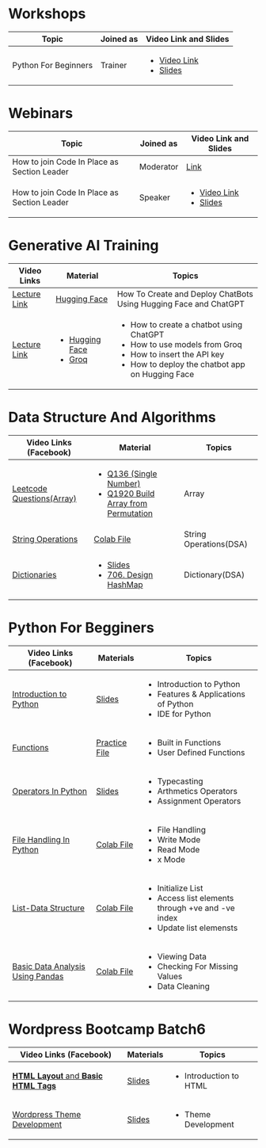 # Workshops

<table>
  <thead>
    <tr>
      <th>Topic</th>
      <th>Joined as</th>
      <th>Video Link and Slides</th>
    </tr>
  </thead>
  <tbody>
   <tr>
  <td>Python For Beginners</td>
  <td>Trainer</td>
  <td>
    <ul>
      <li><a href="https://www.facebook.com/iCodeguru/videos/982139087441659/">Video Link</a></li>
      <li><a href="https://colab.research.google.com/drive/1NPwP2nRSjcTJlsSgIyuIFWVtF0RUXP6A">Slides</a></li>
    </ul>
  </td>
</tr>  
  </tbody>
</table>



# Webinars

<table>
  <thead>
    <tr>
      <th>Topic</th>
      <th>Joined as</th>
      <th>Video Link and Slides</th>
    </tr>
  </thead>
  <tbody>
   <tr>
  <td>How to join Code In Place as Section Leader</td>
  <td>Moderator</td>
  <td><a href="https://drive.google.com/file/d/1HYrURPdU-3O_38udscBhgPCur7B3_Cay/view">Link</a></td>
</tr>  
    <tr>
  <td>How to join Code In Place as Section Leader</td>
  <td>Speaker</td>
  <td>
    <ul>
      <li><a href="https://drive.google.com/drive/u/2/my-drive">Video Link</a></li>
      <li><a href="https://docs.google.com/presentation/d/1-xwVTL1LUHX9sRQT3k8RkCGJZvivV8tG/edit?slide=id.p1#slide=id.p1">Slides</a></li>
    </ul>
  </td>
</tr>  
  </tbody>
</table>

# Generative AI Training

<table>
  <thead>
    <tr>
      <th>Video Links</th>
      <th>Material</th>
      <th>Topics</th>
    </tr>
  </thead>
  <tbody>
   <tr>
  <td><a href="https://www.youtube.com/live/z2V4HbAVCSE?si=d5RoHOh_zVRxzmkw"> Lecture Link </a></td>
  <td> <a href="https://huggingface.co/">Hugging Face</a></li>
  </td>
  <td>How To Create and Deploy ChatBots Using Hugging Face and ChatGPT</td>
</tr>
  <tr>
  <td><a href="https://www.youtube.com/live/cvAoUQMq8V8?si=3TFtSyteAP8bdfRe"> Lecture Link </a></td>
  <td> 
    <ul>
      <li><a href="https://huggingface.co/">Hugging Face</a></li>
      <li><a href="https://groq.com/#elementor-action%3Aaction%3Dpopup%3Aopen%26settings%3DeyJpZCI6IjUyNTQiLCJ0b2dnbGUiOmZhbHNlfQ%3D%3D">Groq</a></li>
    </ul>
  </td>
  <td>
    <ul>
      <li>How to create a chatbot using ChatGPT</li>
      <li>How to use models from Groq</li>
      <li>How to insert the API key</li>
      <li>How to deploy the chatbot app on Hugging Face</li>
    </ul>
  </td>
</tr>
  </tbody>
</table>

# Data Structure And Algorithms

<table>
  <thead>
    <tr>
      <th>Video Links (Facebook)</th>
      <th>Material</th>
      <th>Topics</th>
    </tr>
  </thead>
  <tbody>
   <tr>
  <td><a href="https://www.facebook.com/iCodeguru/videos/1778389219387894/">Leetcode Questions(Array)</a></td>
  <td>
    <ul>
      <li><a href="https://leetcode.com/problems/single-number/description/">Q136 (Single Number)</a></li>
      <li><a href="https://leetcode.com/problems/build-array-from-permutation/description/">Q1920 Build Array from Permutation</a></li>
    </ul>
  </td>
  <td>Array</td>
</tr>

 <tr>
  <td><a href="https://www.facebook.com/iCodeguru/videos/1635716397072104/">String Operations</a></td>
  <td><a href="https://colab.research.google.com/drive/1Z1scDJuaNrnYlA_YCJqDQ6g34Doq_aC1#scrollTo=Q4PiMcribQW5">Colab File</a>
  </td>
  <td>String Operations(DSA)</td>
</tr>

 <tr>
  <td><a href="https://www.facebook.com/iCodeguru/videos/509005611982575">Dictionaries</a></td>
  <td>
    <ul>
      <li><a href="https://docs.google.com/presentation/d/1ppJDP_5N9NJWIhlBnBtmt34KI-EFVmhM/edit?slide=id.p1#slide=id.p1">Slides</a></li>
      <li><a href="https://leetcode.com/problems/design-hashmap/description/">706. Design HashMap</a></li>
    </ul>
  </td>
  <td>Dictionary(DSA)</td>
</tr>

   
  </tbody>
</table>


# Python For Begginers


<table>
  <thead>
    <tr>
      <th>Video Links (Facebook)</th>
      <th>Materials</th>
      <th>Topics</th>
    </tr>
  </thead>
  <tbody>
   <tr>
  <td><a href="https://www.facebook.com/iCodeguru/videos/967958858510999">Introduction to Python</a></td>
  <td><a href="https://drive.google.com/file/d/1h_JOpKmf2DyuQ8-3Nar34QtMDJeLscJX/view?usp=sharing">Slides</a></td>
  <td>
    <ul>
      <li>Introduction to Python</li>
      <li>Features & Applications of Python</li>
      <li>IDE for Python</li>
    </ul>
  </td>
</tr>

<tr>
  <td><a href="https://www.facebook.com/iCodeguru/videos/1375789286727245/">Functions</a></td>
  <td><a href="https://colab.research.google.com/drive/1F16FvkamHLs-E8k1YJSFZ_8Jbh4mO6Ym?usp=sharing">Practice File</a></td>
  <td>
    <ul>
      <li>Built in Functions</li>
      <li>User Defined Functions</li>
    </ul>
  </td>
</tr>

<tr>
  <td><a href="https://www.facebook.com/iCodeguru/videos/1665511421048471">Operators In Python</a></td>
  <td><a href="https://colab.research.google.com/drive/1ys-XWdrwoNXQlPcpD5L7EFQLBrQWiJRN#scrollTo=RAXWEUVsSLXi">Slides</a></td>
  <td>
    <ul>
      <li>Typecasting</li>
      <li>Arthmetics Operators</li>
      <li>Assignment Operators</li>
    </ul>
  </td>
</tr>


<tr>
  <td><a href="https://www.facebook.com/share/v/19tgmzhmmq/">File Handling In Python</a></td>
  <td><a href="https://colab.research.google.com/drive/10jLX2MaoL02QOIYV2mhA9k0RrR6G0MwQ#scrollTo=B0Fv2DNPlxx3&uniqifier=1">Colab File</a></td>
  <td>
    <ul>
      <li>File Handling</li>
      <li>Write Mode</li>
      <li>Read Mode</li>
      <li>x Mode</li>
    </ul>
  </td>
</tr>

<tr>
  <td><a href="https://www.facebook.com/watch/?v=676423264772096">List-Data Structure</a></td>
  <td><a href="https://colab.research.google.com/drive/1ZMbWY8-AKHi6tU9qKDM8JXzs0Pg5m1Wf#scrollTo=bfE7hHc0nmWV">Colab File</a></td>
  <td>
    <ul>
      <li>Initialize List</li>
      <li>Access list elements through +ve and -ve index</li>
      <li>Update list elemensts</li>
    </ul>
  </td>
</tr>

<tr>
  <td><a href="https://www.facebook.com/iCodeguru/videos/1009868784673771">Basic Data Analysis Using Pandas</a></td>
  <td><a href="https://colab.research.google.com/drive/1lXcAAa7o9ND01FQjBUrHH-Ph6Y7qcwEf">Colab File</a></td>
  <td>
    <ul>
      <li>Viewing Data</li>
      <li>Checking For Missing Values</li>
      <li>Data Cleaning</li>
    </ul>
  </td>
</tr>
   
  </tbody>
</table>



# Wordpress Bootcamp Batch6

<table>
  <thead>
    <tr>
      <th>Video Links (Facebook)</th>
      <th>Materials</th>
      <th>Topics</th>
    </tr>
  </thead>
  <tbody>
   <tr>
  <td><a href="https://www.facebook.com/watch/live/?ref=watch_permalink&v=922553386450345">𝐇𝐓𝐌𝐋 𝐋𝐚𝐲𝐨𝐮𝐭 and 𝐁𝐚𝐬𝐢𝐜 𝐇𝐓𝐌𝐋 𝐓𝐚𝐠𝐬</a></td>
  <td><a href="https://docs.google.com/presentation/d/1hnFH3qkJaWN-ItD1uvdYnSX1mTflg3qY84IXwPjQ2Go/edit#slide=id.p">Slides</a></td>
  <td>
    <ul>
      <li>Introduction to HTML</li>
    </ul>
  </td>
</tr>

<tr>
  <td><a href="https://www.facebook.com/iCodeguru/videos/591238493470194">Wordpress Theme Development</a></td>
  <td><a href="https://docs.google.com/presentation/d/1zcriCMM78ILA2shNh8NZuKOmjwMlMxA5jDYHqLc6Rbg/edit#slide=id.g2d5c74e12db_0_0">Slides</a></td>
  <td>
    <ul>
      <li>Theme Development</li>
    </ul>
  </td>
</tr>

 </tbody>
</table>








      
      
    
     
    
 
